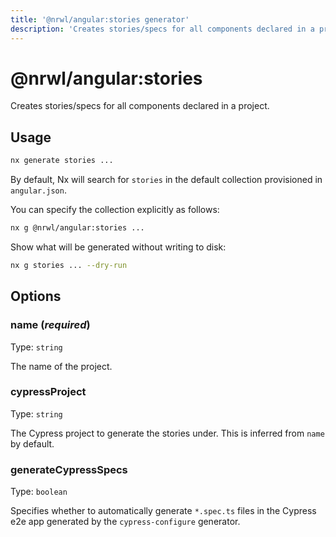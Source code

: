 ```yaml
---
title: '@nrwl/angular:stories generator'
description: 'Creates stories/specs for all components declared in a project.'
---
```


# @nrwl/angular:stories

Creates stories/specs for all components declared in a project.

## Usage

```bash
nx generate stories ...
```

By default, Nx will search for `stories` in the default collection provisioned in `angular.json`.

You can specify the collection explicitly as follows:

```bash
nx g @nrwl/angular:stories ...
```

Show what will be generated without writing to disk:

```bash
nx g stories ... --dry-run
```

## Options

### name (_**required**_)

Type: `string`

The name of the project.

### cypressProject

Type: `string`

The Cypress project to generate the stories under. This is inferred from `name` by default.

### generateCypressSpecs

Type: `boolean`

Specifies whether to automatically generate `*.spec.ts` files in the Cypress e2e app generated by the `cypress-configure` generator.
